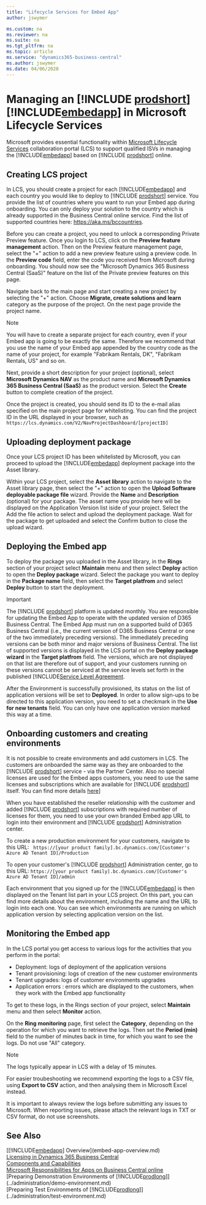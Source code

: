 ```yaml
---
title: "Lifecycle Services for Embed App"
author: jswymer

ms.custom: na
ms.reviewer: na
ms.suite: na
ms.tgt_pltfrm: na
ms.topic: article
ms.service: "dynamics365-business-central"
ms.author: jswymer
ms.date: 04/06/2020
---
```


# Managing an [!INCLUDE [prodshort](../developer/includes/prodshort.md)] [!INCLUDE[embedapp](../developer/includes/embedapp.md)] in Microsoft Lifecycle Services

Microsoft provides essential functionality within [Microsoft Lifecycle Services](https://lcs.dynamics.com/v2) collaboration portal (LCS) to support qualified ISVs in managing the [!INCLUDE[embedapp](../developer/includes/embedapp.md)] based on [!INCLUDE [prodshort](../developer/includes/prodshort.md)] online.  

## Creating LCS project

In LCS, you should create a project for each [!INCLUDE[embedapp](../developer/includes/embedapp.md)] and each country you would like to deploy to [!INCLUDE [prodshort](../developer/includes/prodshort.md)] service. You provide the list of countries where you want to run your Embed app during onboarding. You can only deploy your solution to the country which is already supported in the Business Central online service. Find the list of supported countries here: https://aka.ms/bccountries. 

Before you can create a project, you need to unlock a corresponding Private Preview feature. Once you login to LCS, click on the **Preview feature management** action. Then on the Preview feature management page, select the "+" action to add a new preview feature using a preview code. In the **Preview code** field, enter the code you received from Microsoft during onboarding. You should now see the "Microsoft Dynamics 365 Business Central (SaaS)" feature on the list of the Private preview features on this page.     

Navigate back to the main page and start creating a new project by selecting the "+" action. Choose **Migrate, create solutions and learn** category as the purpose of the project. On the next page provide the project name. 

> [!NOTE]
> You will have to create a separate project for each country, even if your Embed app is going to be exactly the same. Therefore we recommend that you use the name of your Embed app appended by the country code as the name of your project, for example "Fabrikam Rentals, DK", "Fabrikam Rentals, US" and so on.

Next, provide a short description for your project (optional), select **Microsoft Dynamics NAV** as the product name and **Microsoft Dynamics 365 Business Central (SaaS)** as the product version. Select the **Create** button to complete creation of the project. 

Once the project is created, you should send its ID to the e-mail alias specified on the main project page for whitelisting. You can find the project ID in the URL displayed in your browser, such as `https://lcs.dynamics.com/V2/NavProjectDashboard/[projectID]`

## Uploading deployment package

Once your LCS project ID has been whitelisted by Microsoft, you can proceed to upload the [!INCLUDE[embedapp](../developer/includes/embedapp.md)] deployment package into the Asset library. <!-- COMMENTED OUT UNTIL THE FILE IS FOUND You can read more about the the content and structure of the deployment package [here]: https://docs.microsoft.com/en-us/dynamics365/business-central/dev-itpro/embedapps/embed-app-deployment-package.--> 

Within  your LCS project, select the **Asset library** action to navigate to the Asset library page, then select the "+" action to open the **Upload Software deployable package file** wizard. Provide the **Name** and **Description** (optional) for your package. The asset name you provide here will be displayed on the Application Version list iside of your project. Select the Add the file action to select and upload the deployment package. Wait for the package to get uploaded and select the Confirm button to close the upload wizard.  

## Deploying the Embed app

To deploy the package you uploaded in the Asset library, in the **Rings** section of your project select **Maintain** menu and then select **Deploy** action to open the **Deploy package** wizard. Select the package you want to deploy in the **Package name** field, then select the **Target platfrom** and select **Deploy** button to start the deployment. 

> [!IMPORTANT]
> The [!INCLUDE [prodshort](../developer/includes/prodshort.md)] platform is updated monthly. You are responsible for updating the Embed App to operate with the updated version of D365 Business Central. The Embed App must run on a supported build of D365 Business Central (i.e., the current version of D365 Business Central or one of the two immediately preceding versions). The immediately preceding versions can be both minor and major versions of Business Central. The list of supported versions is displayed in the LCS portal on the **Deploy package wizard** in the **Target platfrom** field. The versions, which are not displayed on that list are therefore out of support, and your customers running on these versions cannot be serviced at the service levels set forth in the published [!INCLUDE[Service Level Agreement](https://www.microsoft.com/licensing/product-licensing/products). 

After the Environment is successfully provisioned, its status on the list of application versions will be set to **Deployed**. In order to allow sign-ups to be directed to this application version, you need to set a checkmark in the **Use for new tenants** field. You can only have one application version marked this way at a time. 

## Onboarding customers and creating environments

It is not possible to create environments and add customers in LCS. The customers are onboarded the same way as they are onboarded to the [!INCLUDE [prodshort](../developer/includes/prodshort.md)] service - via the Partner Center. Also no special licenses are used for the Embed apps customers, you need to use the same licenses and subscriptions which are available for [!INCLUDE [prodshort](../developer/includes/prodshort.md)] itself. You can find more details [here](../administration/get-started-online.MD)]  

When you have established the reseller relationship with the customer and added [!INCLUDE [prodshort](../developer/includes/prodshort.md)] subscriptions with required number of licenses for them, you need to use your own branded Embed app URL to login into their environment and [!INCLUDE [prodshort](../developer/includes/prodshort.md)] Administration center.

To create a new production environment for your customers, navigate to this URL: `
https://[your product family].bc.dynamics.com/[Customer's Azure AD Tenant ID]/Production`  

To open your customer's [!INCLUDE [prodshort](../developer/includes/prodshort.md)] Administration center, go to this URL: `https://[your product family].bc.dynamics.com/[Customer's Azure AD Tenant ID]/admin`  

Each environment that you signed up for the [!INCLUDE[embedapp](../developer/includes/embedapp.md)] is then displayed on the Tenant list part in your LCS project. On this part, you can find more details about the environment, including the name and the URL to login into each one. You can see which environments are running on which application version by selecting application version on the list.  

## Monitoring the Embed app

In the LCS portal you get access to various logs for the activities that you perform in the portal:

- Deployment: logs of deployment of the application versions 
- Tenant provisioning: logs of creation of the new customer environments   
- Tenant upgrades: logs of customer environments upgrades  
- Application errors : errors which are displayed to the customers, when they work with the Embed app functionality

To get to these logs, in the Rings section of your project, select **Maintain** menu and then select **Monitor** action.  

On the **Ring monitoring** page, first select the **Category**, depending on the operation for which you want to retrieve the logs. Then set the **Period (min)** field to the number of minutes back in time, for which you want to see the logs. Do not use "All" category.

> [!NOTE]
> The logs typically appear in LCS with a delay of 15 minutes. 

For easier troubeshooting we recommend exporting the logs to a CSV file, using **Export to CSV** action, and then analysing them in Microsoft Excel instead.  

It is important to always review the logs before submitting any issues to Microsoft. When reporting issues, please attach the relevant logs in TXT or CSV format, do not use screenshots. 
 

## See Also

[[!INCLUDE[embedapp](../developer/includes/embedapp.md)] Overview](embed-app-overview.md)  
[Licensing in Dynamics 365 Business Central](licensing.md)  
[Components and Capabilities](app-components.md)  
[Microsoft Responsibilities for Apps on Business Central online](microsoft-responsibilities.md)  
[Preparing Demonstration Environments of [!INCLUDE[prodlong](../developer/includes/prodlong.md)]](../administration/demo-environment.md)  
[Preparing Test Environments of [!INCLUDE[prodlong](../developer/includes/prodlong.md)]](../administration/test-environment.md)  
